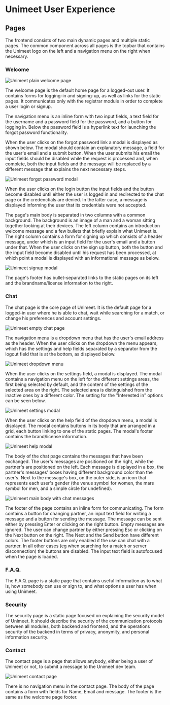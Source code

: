 # Unimeet User Experience

## Pages

The frontend consists of two main dynamic pages and multiple static pages. The
common component across all pages is the topbar that contains the Unimeet logo
on the left and a navigation menu on the right when necessary.

### Welcome

![Unimeet plain welcome page](ux_img/1.png)

The welcome page is the default home page for a logged-out user. It contains
forms for logging-in and signing-up, as well as links for the static pages. It
communicates only with the registrar module in order to complete a user login or
signup.

The navigation menu is an inline form with two input fields, a text field for
the username and a password field for the password, and a button for logging in.
Below the password field is a hyperlink text for launching the forgot password
functionality.

When the user clicks on the forgot password link a modal is displayed as shown
below. The modal should contain an explanatory message, a field for the user's
email and a submit button. When the user submits his email the input fields
should be disabled while the request is processed and, when complete, both the
input fields and the message will be replaced by a different message that
explains the next necessary steps.

![Unimeet forgot password modal](ux_img/2.png)

When the user clicks on the login button the input fields and the button become
disabled until either the user is logged in and redirected to the chat page or
the credenctials are denied. In the latter case, a message is displayed
informing the user that its credentials were not accepted.

The page's main body is separated in two columns with a common background. The
background is an image of a man and a woman sitting together looking at their
devices. The left column contains an introduction welcome message and a few
bullets that briefly explain what Unimeet is. The right column contains a form
for signing up which consists of a header message, under which is an input field
for the user's email and a button under that. When the user clicks on the
sign up button, both the button and the input field become disabled until his
request has been processed, at which point a modal is displayed with an
informational message as below.

![Unimeet signup modal](ux_img/3.png)

The page's footer has bullet-separated links to the static pages on its left and
the brandname/license information to the right.

### Chat

The chat page is the core page of Unimeet. It is the default page for a
logged-in user where he is able to chat, wait while searching for a match, or
change his preferences and account settings.

![Unimeet empty chat page](ux_img/4.png)

The navigation menu is a dropdown menu that has the user's email address as the
header. When the user clicks on the dropdown the menu appears, which has the
settings and help fields separated by a separator from the logout field that is
at the bottom, as displayed below.

![Unimeet dropdown menu](ux_img/5.png)

When the user clicks on the settings field, a modal is displayed. The modal
contains a navigation menu on the left for the different settings areas, the
first being selected by default, and the content of the settings of the selected
area on the right. The selected area is distinguished from the inactive ones by
a different color. The setting for the "Interested in" options can be seen
below.

![Unimeet settings modal](ux_img/6.png)

When the user clicks on the help field of the dropdown menu, a modal is
displayed. The modal contains buttons in its body that are arranged in a grid,
each button linking to one of the static pages. The modal's footer contains the
brand/license information.

![Unimeet help modal](ux_img/7.png)

The body of the chat page contains the messages that have been exchanged. The
user's messages are positioned on the right, while the partner's are positioned
on the left. Each message is displayed in a box, the partner's messages' boxes
having different background color than the user's. Next to the message's box, on
the outer side, is an icon that represents each user's gender (the venus symbol
for women, the mars symbol for men, and a simple circle for undefined).

![Unimeet main body with chat messages](ux_img/8.png)

The footer of the page contains an inline form for communicating. The form
contains a button for changing partner, an input text field for writing a
message and a button for sending the message. The message can be sent either by
pressing Enter or clicking on the right button. Empty messages are ignored. The
user can change partner by either pressing Esc or clicking on the Next button on
the right. The Next and the Send button have different colors. The footer
buttons are only enabled if the use can chat with a partner. In all other cases
(eg when searching for a match or server disconnection) the buttons are
disabled. The input text field is autofocused when the page is loaded.

### F.A.Q.

The F.A.Q. page is a static page that contains useful information as to what is,
how somebody can use or sign to, and what options a user has when using Unimeet.

### Security

The security page is a static page focused on explaining the security model of
Unimeet. It should describe the security of the communication protocols between
all modules, both backend and frontend, and the operations security of the
backend in terms of privacy, anonymity, and personal information security.

### Contact

The contact page is a page that allows anybody, either being a user of Unimeet
or not, to submit a message to the Unimeet dev team.

![Unimeet contact page](ux_img/9.png)

There is no navigation menu in the contact page. The body of the page contains a
form with fields for Name, Email and message. The footer is the same as the
welcome page footer.
